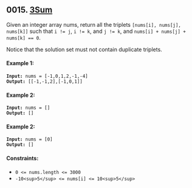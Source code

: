 ## 0015. [3Sum](https://leetcode.com/problems/3sum/)

Given an integer array nums, return all the triplets `[nums[i], nums[j], nums[k]]` such that `i != j`, `i != k`, and `j != k`, and `nums[i] + nums[j] + nums[k] == 0`.

Notice that the solution set must not contain duplicate triplets.

#### **Example 1:**

<pre><code><strong>Input:</strong> nums = [-1,0,1,2,-1,-4]
<strong>Output:</strong> [[-1,-1,2],[-1,0,1]]</code></pre>

#### **Example 2:**

<pre><code><strong>Input:</strong> nums = []
<strong>Output:</strong> []</code></pre>

#### **Example 2:**

<pre><code><strong>Input:</strong> nums = [0]
<strong>Output:</strong> []</code></pre>

#### **Constraints:**

- `0 <= nums.length <= 3000`
- `-10<sup>5</sup> <= nums[i] <= 10<sup>5</sup>`
